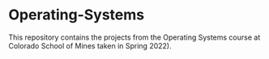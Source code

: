 # Operating-Systems
This repository contains the projects from the Operating Systems course at Colorado School of Mines taken in Spring 2022).
